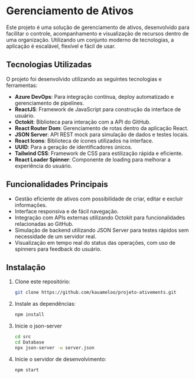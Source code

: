# Gerenciamento de Ativos

Este projeto é uma solução de gerenciamento de ativos, desenvolvido para facilitar o controle, acompanhamento e visualização de recursos dentro de uma organização. Utilizando um conjunto moderno de tecnologias, a aplicação é escalável, flexível e fácil de usar.

## Tecnologias Utilizadas

O projeto foi desenvolvido utilizando as seguintes tecnologias e ferramentas:

- **Azure DevOps**: Para integração contínua, deploy automatizado e gerenciamento de pipelines.
- **ReactJS**: Framework de JavaScript para construção da interface de usuário.
- **Octokit**: Biblioteca para interação com a API do GitHub.
- **React Router Dom**: Gerenciamento de rotas dentro da aplicação React.
- **JSON Server**: API REST mock para simulação de dados e testes locais.
- **React Icons**: Biblioteca de ícones utilizados na interface.
- **UUID**: Para a geração de identificadores únicos.
- **Tailwind CSS**: Framework de CSS para estilização rápida e eficiente.
- **React Loader Spinner**: Componente de loading para melhorar a experiência do usuário.

## Funcionalidades Principais

- Gestão eficiente de ativos com possibilidade de criar, editar e excluir informações.
- Interface responsiva e de fácil navegação.
- Integração com APIs externas utilizando Octokit para funcionalidades relacionadas ao GitHub.
- Simulação de backend utilizando JSON Server para testes rápidos sem necessidade de um servidor real.
- Visualização em tempo real do status das operações, com uso de spinners para feedback do usuário.

## Instalação

1. Clone este repositório:
   ```bash
   git clone https://github.com/kauameloo/projeto-ativements.git

2. Instale as dependências:
   ```bash
   npm install

3. Inicie o json-server
   ```bash
   cd src
   cd Database
   npx json-server -w server.json

4. Inicie o servidor de desenvolvimento:
   ```bash
   npm start
